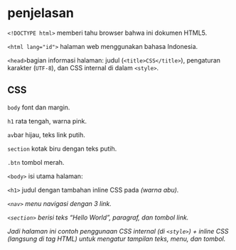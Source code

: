 # penjelasan

`<!DOCTYPE html>` memberi tahu browser bahwa ini dokumen HTML5.

`<html lang="id">` halaman web menggunakan bahasa Indonesia.

`<head>`bagian informasi halaman: judul (`<title>CSS</title>`), pengaturan karakter (`UTF-8`), dan CSS internal di dalam `<style>`.

## CSS

`body` font dan margin.

`h1` rata tengah, warna pink.

`av`bar hijau, teks link putih.

`section` kotak biru dengan teks putih.

`.btn` tombol merah.

`<body>` isi utama halaman:

`<h1>` judul dengan tambahan inline CSS pada <em> (warna abu).

`<nav>` menu navigasi dengan 3 link.

`<section>` berisi teks “Hello World”, paragraf, dan tombol link.

Jadi halaman ini contoh penggunaan CSS internal (di `<style>`) + inline CSS (langsung di tag HTML) untuk mengatur tampilan teks, menu, dan tombol.
